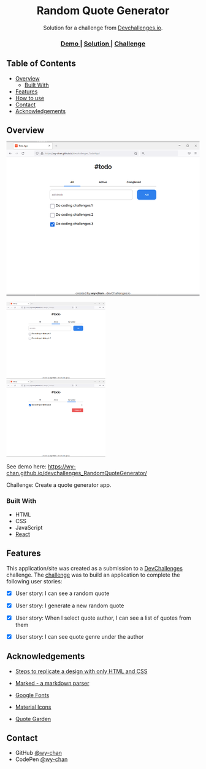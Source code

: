 <!-- Please update value in the {}  -->

<h1 align="center" id="button">Random Quote Generator</h1>

<div align="center">
   Solution for a challenge from  <a href="http://devchallenges.io" target="_blank">Devchallenges.io</a>.
</div>

<div align="center">
  <h3>
    <a href="https://wy-chan.github.io/devchallenges_RandomQuoteGenerator">
      Demo
    </a>
    <span> | </span>
    <a href="https://github.com/wy-chan/devchallenges_RandomQuoteGenerator">
      Solution
    </a>
    <span> | </span>
    <a href="https://devchallenges.io/challenges/8Y3J4ucAMQpSnYTwwWW8">
      Challenge
    </a>
  </h3>
</div>

<!-- TABLE OF CONTENTS -->

## Table of Contents

- [Overview](#overview)
  - [Built With](#built-with)
- [Features](#features)
- [How to use](#how-to-use)
- [Contact](#contact)
- [Acknowledgements](#acknowledgements)

<!-- OVERVIEW -->

## Overview


   <img src="images/todo1.png" alt="screenshot" height="400">
   
   
   <img src="images/todo2.png" alt="screenshot" height="200"><img src="images/todo3.png" alt="screenshot" height="200">

See demo here: https://wy-chan.github.io/devchallenges_RandomQuoteGenerator/

Challenge: Create a quote generator app. 

### Built With

- HTML
- CSS
- JavaScript
- [React](https://reactjs.org/)

## Features

<!-- List the features of your application or follow the template. Don't share the figma file here :) -->

This application/site was created as a submission to a [DevChallenges](https://devchallenges.io/challenges) challenge. The [challenge](https://devchallenges.io/challenges/8Y3J4ucAMQpSnYTwwWW8) was to build an application to complete the following user stories:

- [x] User story: I can see a random quote
- [x] User story: I generate a new random quote
- [x] User story: When I select quote author, I can see a list of quotes from them
- [x] User story: I can see quote genre under the author


## Acknowledgements

<!-- This section should list any articles or add-ons/plugins that helps you to complete the project. This is optional but it will help you in the future. For exmpale -->

- [Steps to replicate a design with only HTML and CSS](https://devchallenges-blogs.web.app/how-to-replicate-design/)
- [Marked - a markdown parser](https://github.com/chjj/marked)

- [Google Fonts](https://fonts.google.com/)
- [Material Icons](https://google.github.io/material-design-icons/)
- [Quote Garden](https://pprathameshmore.github.io/QuoteGarden/)

## Contact

- GitHub [@wy-chan](https://github.com/wy-chan)
- CodePen [@wy-chan](https://codepen.io/wy-chan)
